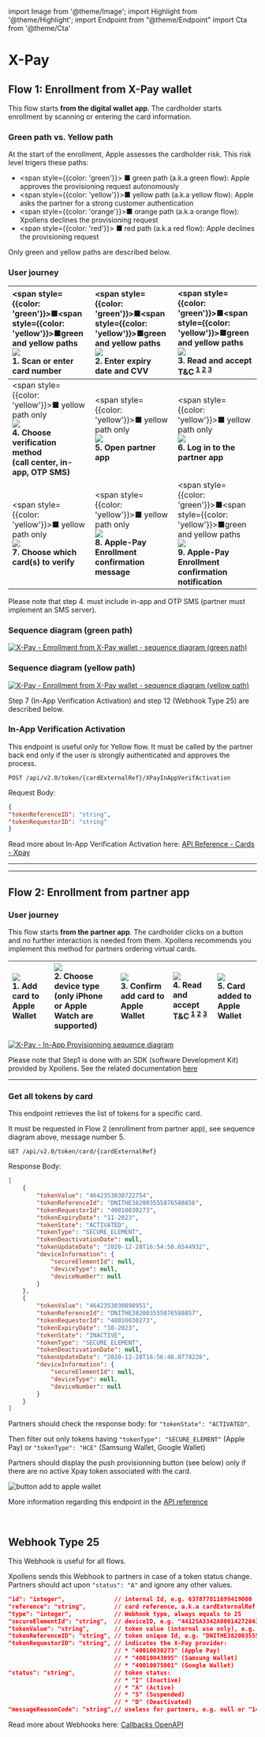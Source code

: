 <!-- markdownlint-disable MD045-->
import Image from '@theme/Image';
import Highlight from '@theme/Highlight';
import Endpoint from "@theme/Endpoint"
import Cta from '@theme/Cta'

# X-Pay

## Flow 1: Enrollment from X-Pay wallet

This flow starts **from the digital wallet app**. The cardholder starts enrollment by scanning or entering the card information.

### Green path vs. Yellow path

At the start of the enrollment, Apple assesses the cardholder risk.
This risk level trigers these paths:

* <span style={{color: 'green'}}> ■</span> green path (a.k.a green flow): Apple approves the provisioning request autonomously
* <span style={{color: 'yellow'}}>■</span> yellow path (a.k.a yellow flow): Apple asks the partner for a strong customer authentication
* <span style={{color: 'orange'}}>■</span> orange path (a.k.a orange flow): Xpollens declines the provisioning request
* <span style={{color: 'red'}}>   ■</span> red path (a.k.a red flow): Apple declines the provisioning request

Only green and yellow paths are described below.

### User journey

|<span style={{color: 'green'}}>■</span><span style={{color: 'yellow'}}>■</span>green and yellow paths <br /> [![](iOS_IAP_01_add_to_apple_wallet-150.png)](iOS_IAP_01_add_to_apple_wallet.png) <br /> 1. Scan or enter card number|<span style={{color: 'green'}}>■</span><span style={{color: 'yellow'}}>■</span>green and yellow paths <br /> [![](iOS_IAV_02_exp_cvv-150.png)](iOS_IAV_02_exp_cvv.png) <br /> 2. Enter expiry date and CVV | <span style={{color: 'green'}}>■</span><span style={{color: 'yellow'}}>■</span>green and yellow paths <br /> [![](iOS_IAV_03_read_accept_T&C-150.png)](iOS_IAV_03_read_accept_T&C.png) <br /> 3. Read and accept T&C<sup> [1](./CGU%20Apple%20Pay.pdf) [2](CGU%20Google%20Wallet.pdf) [3](CGU%20Samsung%20Wallet.pdf)</sup>|
|:---|:---|:---|
| <span style={{color: 'yellow'}}>■</span> yellow path only <br /> [![](iOS_IAV_04_choose_verification_method-150.png)](iOS_IAV_04_choose_verification_method.png) <br /> **4. Choose verification method <br /> (call center, in-app, OTP SMS)** | <span style={{color: 'yellow'}}>■</span> yellow path only <br /> [![](iOS_IAV_05_open_partner_app-150.png)](iOS_IAV_05_open_partner_app.png) <br /> **5. Open partner app** | <span style={{color: 'yellow'}}>■</span> yellow path only <br /> [![](iOS_IAV_06_log_in_partner_app-150.png)](iOS_IAV_06_log_in_partner_app.png) <br /> **6. Log in to the partner app** |
|<span style={{color: 'yellow'}}>■</span> yellow path only <br /> [![](iOS_IAV_07_choose_which_cards_to_activate-150.png)](iOS_IAV_07_choose_which_cards_to_activate.png) <br /> **7. Choose which card(s) to verify** |<span style={{color: 'yellow'}}>■</span> yellow path only <br /> [![](iOS_IAV_08_confirmation_message-150.png)](iOS_IAV_08_confirmation_message.png) <br /> **8. Apple-Pay Enrollment confirmation message** |<span style={{color: 'green'}}>■</span><span style={{color: 'yellow'}}>■</span>green and yellow paths <br /> [![](iOS_IAV_09_confirmation_notification-150.png)](iOS_IAV_09_confirmation_notification.png) <br /> **9. Apple-Pay Enrollment confirmation notification** |

Please note that step 4. must include in-app and OTP SMS (partner must implement an SMS server).

### Sequence diagram (green path)

[![X-Pay - Enrollment from X-Pay wallet - sequence diagram (green path)](https://mermaid.ink/img/pako:eNp1ks1q3DAQx19l0GkD3m3srO1YlIXQ5FhYaElD8GVszSYitqToI8Rd9iH6BL30AfsIldfOYUmqg5DmP_zmc89aLYhx5ug5kGrpWuKDxb5WGLxWoW_I1griMWi9bKVB5eHv719_4EaJZXAfyXfLLQ5grH6R4kPd6K4j5d4r2_hWZBcNtk9LUuLs_y5XxszqdJ_ktNxsTpPg0GJPFsG1qEBb6FEF7EAqEzzoXZStAEEeZefgc2M_bWAxlZ8AvRppBxDoKYEvt7dz3NMIY8i5Lg7b0eikVkqqhxEHI09ocqA0yN5g64HmZKHBDmPr3Rt3xkTiu35w-EHNo9ZP8H0wBFkOC-fRBwdXrZcvFBEsYbHSHqWIY92PyJr5R-qpZjw-Be0wdL5mtTpE12DGsm6E9Noy7m2ghI2j_zao9u0_-cybwfgOOxetcRqM79kr4-t0VVQXVX6epRdpVhRlwgbG07JardOsvFyv08uqiNohYT-1joR0lZV5WVRFXqR5mRbFkXZ_1KaQdEzo67SbxxU9_AOWHuTq?type=svg)](https://mermaid.live/edit#pako:eNp1ks1q3DAQx19l0GkD3m3srO1YlIXQ5FhYaElD8GVszSYitqToI8Rd9iH6BL30AfsIldfOYUmqg5DmP_zmc89aLYhx5ug5kGrpWuKDxb5WGLxWoW_I1griMWi9bKVB5eHv719_4EaJZXAfyXfLLQ5grH6R4kPd6K4j5d4r2_hWZBcNtk9LUuLs_y5XxszqdJ_ktNxsTpPg0GJPFsG1qEBb6FEF7EAqEzzoXZStAEEeZefgc2M_bWAxlZ8AvRppBxDoKYEvt7dz3NMIY8i5Lg7b0eikVkqqhxEHI09ocqA0yN5g64HmZKHBDmPr3Rt3xkTiu35w-EHNo9ZP8H0wBFkOC-fRBwdXrZcvFBEsYbHSHqWIY92PyJr5R-qpZjw-Be0wdL5mtTpE12DGsm6E9Noy7m2ghI2j_zao9u0_-cybwfgOOxetcRqM79kr4-t0VVQXVX6epRdpVhRlwgbG07JardOsvFyv08uqiNohYT-1joR0lZV5WVRFXqR5mRbFkXZ_1KaQdEzo67SbxxU9_AOWHuTq)

### Sequence diagram (yellow path)

[![X-Pay - Enrollment from X-Pay wallet - sequence diagram (yellow path)](https://mermaid.ink/img/pako:eNrNVNuK2zAQ_ZVBTyk4WzmXxmvKQkiXdqGFwG63peRlYk02IrakSnJYd8lH9Av60g_sJ1S-ZGlIAvtYg43kGZ05c2Y0TyzTgljKHH0vSWX0TuKDxWKhsPRalcWS7EJBeAxaLzNpUHn48-vnb7hWol-6U-av_TlWYKzeSnHSbnSek3LHlnlYK7K9JWabPinx6rzL1JjO2n4POPWvrg5JpJBhQRbBZahAWyhQlZiDVKb0oFfBbAUI8ihzB2-X9vUV9Nr0I6BHI20FAj1FMLu_7-IeRqhDdnmlMK9_OqmVkuqhhoMaT2hyoDTIwmDmgTqysMQcg_Ruj9vBBMQjPVL4Qsu11hu4qwzBYAw959GXDm5UwJRbOkfuX91SuJ1NwYaSS0sCemjMRyxVtv5s8-78UeSD_N6TB8xz8HoT9rCsWv26RGdryjYO5Ar8miwBhld29PZHvIYtWbmqTlfvkO1srWVGz2UKZxuwUI9DsrX3adVuVD8Y4b4OKTP0oTQwbTHC8iUpvwRhz-pcHz9X9jTJD3d3cxhwHjVAWs3C1QTOz7E7lqkWx5Whk9yqzPMKUAhq5Dp1I_-v9p3um5dFLFzUAqUIU-mphlyw0EYFLVgaloJWWOZ-wRZqF1xLU9_KayG9tiz1tqSI1ZPrtlLZft_6dIONpSvMXfgbhglLn9gjSxN-kQyHg8nlOOacj_g4YhVLR5cXg1HMk8skmfDRaJDsIvZD6wAQX8RJPI6HfBLzNzxO-KRB-9YY25DUEPrUjtZmwu7-At0z1DU?type=svg)](https://mermaid.live/edit#pako:eNrNVNuK2zAQ_ZVBTyk4WzmXxmvKQkiXdqGFwG63peRlYk02IrakSnJYd8lH9Av60g_sJ1S-ZGlIAvtYg43kGZ05c2Y0TyzTgljKHH0vSWX0TuKDxWKhsPRalcWS7EJBeAxaLzNpUHn48-vnb7hWol-6U-av_TlWYKzeSnHSbnSek3LHlnlYK7K9JWabPinx6rzL1JjO2n4POPWvrg5JpJBhQRbBZahAWyhQlZiDVKb0oFfBbAUI8ihzB2-X9vUV9Nr0I6BHI20FAj1FMLu_7-IeRqhDdnmlMK9_OqmVkuqhhoMaT2hyoDTIwmDmgTqysMQcg_Ruj9vBBMQjPVL4Qsu11hu4qwzBYAw959GXDm5UwJRbOkfuX91SuJ1NwYaSS0sCemjMRyxVtv5s8-78UeSD_N6TB8xz8HoT9rCsWv26RGdryjYO5Ar8miwBhld29PZHvIYtWbmqTlfvkO1srWVGz2UKZxuwUI9DsrX3adVuVD8Y4b4OKTP0oTQwbTHC8iUpvwRhz-pcHz9X9jTJD3d3cxhwHjVAWs3C1QTOz7E7lqkWx5Whk9yqzPMKUAhq5Dp1I_-v9p3um5dFLFzUAqUIU-mphlyw0EYFLVgaloJWWOZ-wRZqF1xLU9_KayG9tiz1tqSI1ZPrtlLZft_6dIONpSvMXfgbhglLn9gjSxN-kQyHg8nlOOacj_g4YhVLR5cXg1HMk8skmfDRaJDsIvZD6wAQX8RJPI6HfBLzNzxO-KRB-9YY25DUEPrUjtZmwu7-At0z1DU)

Step 7 (In-App Verification Activation) and step 12 (Webhook Type 25) are described below.


### In-App Verification Activation

This endpoint is useful only for Yellow flow. It must be called by the partner back end only if the user is strongly authenticated and approves the process.

```POST /api/v2.0/token/{cardExternalRef}/XPayInAppVerifActivation```

Request Body:

```json
{
"tokenReferenceID": "string",
"tokenRequestorID": "string"
}
```

Read more about In-App Verification Activation here: [API Reference - Cards - Xpay](https://docs.xpollens.com/api/Xpay)

---
<Cta
  context="doc"
  ui="button"
  link="/api/Xpay"
  label="Try it out"
/>

---

## Flow 2: Enrollment from partner app

### User journey

This flow starts **from the partner app**. The cardholder clicks on a button and no further interaction is needed from them. Xpollens recommends you implement this method for partners ordering virtual cards.

| [![](iOS_IAP_01_add_to_apple_wallet-150.png)](iOS_IAP_01_add_to_apple_wallet.png) <br /> 1. Add card to Apple Wallet | [![](iOS_IAP_02_choose_device_type.png)](iOS_IAP_02_choose_device_type.png) <br /> 2. Choose device type <br /> (only iPhone or Apple Watch are supported) | [![](iOS_IAP_03_confirm_add_to_apple_wallet-150.png)](iOS_IAP_03_confirm_add_to_apple_wallet.png) <br /> 3. Confirm add card to Apple Wallet | [![](iOS_IAP_04_read_accept_T&C-150.png)](iOS_IAP_04_read_accept_T&C.png) <br /> 4. Read and accept T&C<sup> [1](CGU%20Apple%20Pay.pdf) [2](CGU%20Google%20Wallet.pdf) [3](CGU%20Samsung%20Wallet.pdf)</sup>| [![](iOS_IAP_05_card_added_to_apple_wallet.png)](iOS_IAP_05_card_added_to_apple_wallet.png) <br /> 5. Card added to Apple Wallet |
|:---|:---|:---|:---|:---|

[![X-Pay - In-App Provisionning sequence diagram](https://mermaid.ink/img/pako:eNp1k9Fu2jAUhl_lyFdUIjSBpGTWhMTWXqAJDYlJrabcOPGBWiS259jVGOIh9gS72QPuEeYE0oa184Vl-5zz-fev4wMpFEdCSY3fHMoCbwXbGlZlkjmrpKtyNJkEPzQzVhRCM2nhz6-fv-FO8sDVXXjVCzdriWYgPq9hrvXVa8CDVmWJsob17af_R9-KsP3r0-6-nBW7ACU_X3iaL7QGs9m_4ih8LEWxAyUhI3POwarmvES4Z16FzcjLA_t1HtV_BW0m2DhZWOFRha-F97m5nsF6uZivPjjr7VwyybadY_3qHoyCkAHTGrRRT6L2MCnk9sx6KVp4GQsZeCWw6hKbvGdDG6susKs3eAOusAapLIhKs8ICno2CnJXMt0N9dSm2Z-Cz2_Qe80eldvBlrxHGCQxqy6yrYe69eEJPIENSoamY4L7TDg0xI_YRK8wI9UuOG-bK1umjT3WaM4t3XFhlCLXG4ZA03bjey6Lbn3LOzUrohpW1P_XdQOiBfCd0Mh1NozROwjSJ4yhO4yHZExrdJKPkJk4naTiZhmEcjo9D8kMpT4hGYTvGkzSO0mT6rqV9bWOnK7EVtDx9l_bXHP8CBzsVBA?type=svg)](https://mermaid.live/edit#pako:eNp1k9Fu2jAUhl_lyFdUIjSBpGTWhMTWXqAJDYlJrabcOPGBWiS259jVGOIh9gS72QPuEeYE0oa184Vl-5zz-fev4wMpFEdCSY3fHMoCbwXbGlZlkjmrpKtyNJkEPzQzVhRCM2nhz6-fv-FO8sDVXXjVCzdriWYgPq9hrvXVa8CDVmWJsob17af_R9-KsP3r0-6-nBW7ACU_X3iaL7QGs9m_4ih8LEWxAyUhI3POwarmvES4Z16FzcjLA_t1HtV_BW0m2DhZWOFRha-F97m5nsF6uZivPjjr7VwyybadY_3qHoyCkAHTGrRRT6L2MCnk9sx6KVp4GQsZeCWw6hKbvGdDG6susKs3eAOusAapLIhKs8ICno2CnJXMt0N9dSm2Z-Cz2_Qe80eldvBlrxHGCQxqy6yrYe69eEJPIENSoamY4L7TDg0xI_YRK8wI9UuOG-bK1umjT3WaM4t3XFhlCLXG4ZA03bjey6Lbn3LOzUrohpW1P_XdQOiBfCd0Mh1NozROwjSJ4yhO4yHZExrdJKPkJk4naTiZhmEcjo9D8kMpT4hGYTvGkzSO0mT6rqV9bWOnK7EVtDx9l_bXHP8CBzsVBA)

Please note that Step1 is done with an SDK (software Development Kit) provided by Xpollens. See the related documentation [here](SDK-provisionning)

---

### Get all tokens by card

This endpoint retrieves the list of tokens for a specific card.

It must be requested in Flow 2 (enrollment from partner app), see sequence diagram above, message number 5.

```GET /api/v2.0/token/card/{cardExternalRef}```

Response Body:

```json
[
    {
        "tokenValue": "4642353030722754",
        "tokenReferenceId": "DNITHE382003555876588856",
        "tokenRequestorId": "40010030273",
        "tokenExpiryDate": "11-2023",
        "tokenState": "ACTIVATED",
        "tokenType": "SECURE_ELEMENT",
        "tokenDeactivationDate": null,
        "tokenUpdateDate": "2020-12-28T16:54:50.6544932",
        "deviceInformation": {
            "secureElementId": null,
            "deviceType": null,
            "deviceNumber": null
        }
    },
    {
        "tokenValue": "4642353030898951",
        "tokenReferenceId": "DNITHE382003555876588857",
        "tokenRequestorId": "40010030273",
        "tokenExpiryDate": "10-2023",
        "tokenState": "INACTIVE",
        "tokenType": "SECURE_ELEMENT",
        "tokenDeactivationDate": null,
        "tokenUpdateDate": "2020-12-28T16:56:46.0778228",
        "deviceInformation": {
            "secureElementId": null,
            "deviceType": null,
            "deviceNumber": null
        }
    }
]
```

Partners should check the response body: for `"tokenState": "ACTIVATED"`.

Then filter out only tokens having `"tokenType": "SECURE_ELEMENT"` (Apple Pay) or `"tokenType": "HCE"` (Samsung Wallet, Google Wallet)

Partners should display the push provisionning button (see below) only if there are no active Xpay token associated with the card.

![button add to apple wallet](https://developer.apple.com/wallet/add-to-apple-wallet-guidelines/images/print-clearspace.svg)

More information regarding this endpoint in the [API reference](/api/Xpay)

<Endpoint apiUrl="/v2.0/cardxpay" path="/api/v2.0/token/card/{cardExternalRef]" method="post"/>

<Cta
  context="doc"
  ui="button"
  link="/api/Xpay"
  label="Try it out"
/>
<br/>

## Webhook Type 25

This Webhook is useful for all flows.

Xpollens sends this Webhook to partners in case of a token status change.
Partners should act upon ``"status": "A"`` and ignore any other values.

```json
"id": "integer",              // internal Id, e.g. 637877811699419000
"reference": "string",        // card reference, a.k.a cardExternalRef or appCardId
"type": "integer",            // Webhook type, always equals to 25
"secureElementId": "string",  // deviceID, e.g. "44125A3342A80014272043036932204E3F73BB08847E90B"
"tokenValue": "string",       // token value (internal use only), e.g. "4642353030549437"
"tokenReferenceID": "string", // token unique Id, e.g. "DNITHE382003555876588856"
"tokenRequestorID": "string", // indicates the X-Pay provider: 
                              // * "40010030273" (Apple Pay)
                              // * "40010043095" (Samsung Wallet)
                              // * "40010075001" (Google Wallet)
"status": "string",           // token status:
                              // * "I" (Inactive)
                              // * "A" (Active)
                              // * "S" (Suspended)
                              // * "D" (Deactivated)
"messageReasonCode": "string",// useless for partners, e.g. null or "1400" (token created)
```

Read more about Webhooks here: [Callbacks OpenAPI](https://docs.xpollens.com/api/Callbacks)
